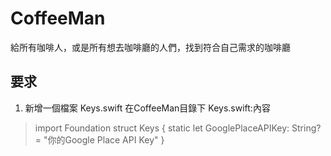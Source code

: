 # CoffeeMan
給所有咖啡人，或是所有想去咖啡廳的人們，找到符合自己需求的咖啡廳

## 要求
1. 新增一個檔案 Keys.swift 在CoffeeMan目錄下
Keys.swift:內容
> import Foundation
> struct Keys {
>     static let GooglePlaceAPIKey: String? = "你的Google Place API Key"
> }



